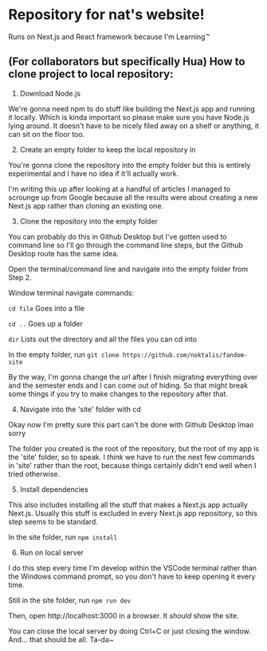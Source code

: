 # Repository for nat's website! 

Runs on Next.js and React framework because I'm Learning:tm:

## (For collaborators but specifically Hua) How to clone project to local repository:

1. Download Node.js

We're gonna need npm to do stuff like building the Next.js app and running it locally. Which is kinda important so please make sure you have Node.js lying around. It doesn't have to be nicely filed away on a shelf or anything, it can sit on the floor too. 


2. Create an empty folder to keep the local repository in

You're gonna clone the repository into the empty folder but this is entirely experimental and I have no idea if it'll actually work. 

I'm writing this up after looking at a handful of articles I managed to scrounge up from Google because all the results were about creating a new Next.js app rather than cloning an existing one.


3. Clone the repository into the empty folder

You can probably do this in Github Desktop but I've gotten used to command line so I'll go through the command line steps, but the Github Desktop route has the same idea.

Open the terminal/command line and navigate into the empty folder from Step 2. 

Window terminal navigate commands:

`cd file`	Goes into a file

`cd ..`		Goes up a folder

`dir`		Lists out the directory and all the files you can cd into


In the empty folder, run `git clone https://github.com/noktalis/fandom-site`


By the way, I'm gonna change the url after I finish migrating everything over and the semester ends and I can come out of hiding. So that might break some things if you try to make changes to the repository after that. 


4. Navigate into the 'site' folder with cd

Okay now I'm pretty sure this part can't be done with Github Desktop lmao sorry

The folder you created is the root of the repository, but the root of my app is the 'site' folder, so to speak. I *think* we have to run the next few commands in 'site' rather than the root, because things certainly didn't end well when I tried otherwise. 


5. Install dependencies

This also includes installing all the stuff that makes a Next.js app actually Next.js. Usually this stuff is excluded in every Next.js app repository, so this step seems to be standard.

In the site folder, run `npm install`

6. Run on local server

I do this step every time I'm develop within the VSCode terminal rather than the Windows command prompt, so you don't have to keep opening it every time. 

Still in the site folder, run `npm run dev`

Then, open http://localhost:3000 in a browser. It *should* show the site.

You can close the local server by doing Ctrl+C or just closing the window. And... that should be all. Ta-da~
